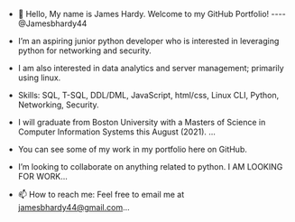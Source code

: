 - 👋 Hello, My name is James Hardy. Welcome to my GitHub Portfolio!         ---- @Jamesbhardy44  

- I’m an aspiring junior python developer who is interested in leveraging python for networking and security. 
- I am also interested in data analytics and server management; primarily using linux.
- Skills: SQL, T-SQL, DDL/DML, JavaScript, html/css, Linux CLI, Python, Networking, Security. 


- I will graduate from Boston University with a Masters of Science in Computer Information Systems this August (2021). ...
- You can see some of my work in my portfolio here on GitHub.

- I’m looking to collaborate on anything related to python. I AM LOOKING FOR WORK...
- 📫 How to reach me: Feel free to email me at jamesbhardy44@gmail.com...

<!---
Jamesbhardy44/Jamesbhardy44 is a ✨ special ✨ repository because its `README.md` (this file) appears on your GitHub profile.
You can click the Preview link to take a look at your changes.
--->
